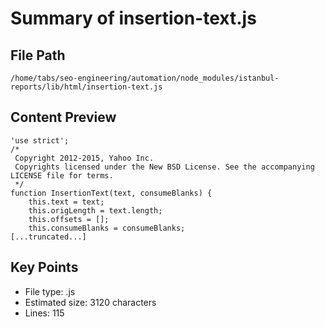 # Summary of insertion-text.js
  
## File Path
`/home/tabs/seo-engineering/automation/node_modules/istanbul-reports/lib/html/insertion-text.js`

## Content Preview
```
'use strict';
/*
 Copyright 2012-2015, Yahoo Inc.
 Copyrights licensed under the New BSD License. See the accompanying LICENSE file for terms.
 */
function InsertionText(text, consumeBlanks) {
    this.text = text;
    this.origLength = text.length;
    this.offsets = [];
    this.consumeBlanks = consumeBlanks;
[...truncated...]
```

## Key Points
- File type: .js
- Estimated size: 3120 characters
- Lines: 115
